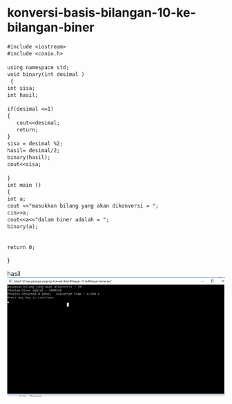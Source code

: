 # konversi-basis-bilangan-10-ke-bilangan-biner

    #include <iostream>
    #include <conio.h>

    using namespace std;
    void binary(int desimal )
     {
    int sisa;
    int hasil;

    if(desimal <=1)
    {
       cout<<desimal;
       return;
    }
    sisa = desimal %2;
    hasil= desimal/2;
    binary(hasil);
    cout<<sisa;

    }
    int main ()
    {
    int a;
    cout <<"masukkan bilang yang akan dikonversi = ";
    cin>>a;
    cout<<a<<"dalam biner adalah = ";
    binary(a);


    return 0;

  }
  
  
hasil
![img](https://github.com/Masdiaditia/konversi-basis-bilangan-10-ke-bilangan-biner/blob/master/konversi%20bil.biler.png?raw=true)
